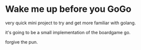 # Wake me up before you GoGo

very quick mini project to try and get more familiar with golang.

it's going to be a small implementation of the boardgame go.

forgive the pun.